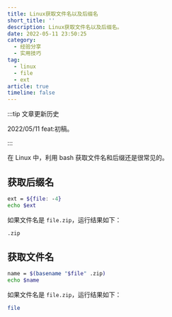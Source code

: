 ```yaml
---
title: Linux获取文件名以及后缀名
short_title: ''
description: Linux获取文件名以及后缀名。
date: 2022-05-11 23:50:25
category:
  - 经验分享
  - 实用技巧
tag:
  - linux
  - file
  - ext
article: true
timeline: false
---
```

:::tip 文章更新历史

2022/05/11 feat:初稿。

:::

在 Linux 中，利用 bash 获取文件名和后缀还是很常见的。

## 获取后缀名

```bash
ext = ${file: -4}
echo $ext
```

如果文件名是 `file.zip`，运行结果如下：

```bash
.zip
```

## 获取文件名

```bash
name = $(basename "$file" .zip)
echo $name
```

如果文件名是 `file.zip`，运行结果如下：

```bash
file
```